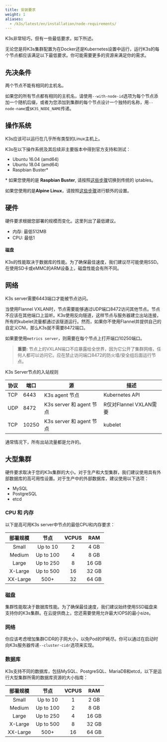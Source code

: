 ```yaml
---
title: 安装要求
weight: 1
aliases:
  - /k3s/latest/en/installation/node-requirements/
---
```


K3s非常轻巧，但有一些最低要求，如下所述。

无论您是将K3s集群配置为在Docker还是Kubernetes设置中运行，运行K3s的每个节点都应该满足以下最低要求。你可能需要更多的资源来满足你的需求。

## 先决条件

两个节点不能有相同的主机名。

如果您的所有节点都有相同的主机名，请使用`--with-node-id`选项为每个节点添加一个随机后缀，或者为您添加到集群的每个节点设计一个独特的名称，用`--node-name`或`$K3S_NODE_NAME`传递。

## 操作系统

K3s应该可以运行在几乎所有类型的Linux主机上。

K3s在以下操作系统及其后续非主要版本中得到官方支持和测试：

*    Ubuntu 16.04 (amd64)
*    Ubuntu 18.04 (amd64)
*    Raspbian Buster*

\* 如果您使用的是 **Raspbian Buster**, 请按照[这些步骤]({{<baseurl>}}/k3s/latest/en/advanced/#enabling-legacy-iptables-on-raspbian-buster)切换到传统的 iptables。

如果您使用的是**Alpine Linux**，请按照[这些步骤]({{<baseurl>}}/k3s/latest/en/advanced/#additional-preparation-for-alpine-linux-setup)进行额外的设置。

## 硬件

硬件要求根据您部署的规模而变化。这里列出了最低建议。

*    内存: 最低512MB
*    CPU: 最低1

#### 磁盘

K3s的性能取决于数据库的性能。为了确保最佳速度，我们建议尽可能使用SSD。在使用SD卡或eMMC的ARM设备上，磁盘性能会有所不同。

## 网络

K3s server需要6443端口才能被节点访问。

当使用Flannel VXLAN时，节点需要能够通过UDP端口8472访问其他节点。节点不应该在其他端口上监听。K3s使用反向隧道，这样节点与服务器建立出站连接，所有的kubelet流量都通过该隧道运行。然而，如果你不使用Flannel并提供自己的自定义CNI，那么K3s就不需要8472端口。

如果要使用`metrics server`，则需要在每个节点上打开端口10250端口。

> **重要:** 节点上的VXLAN端口不应暴露给全世界，因为它公开了集群网络，任何人都可以访问它。应在禁止访问端口8472的防火墙/安全组后面运行节点。

<figcaption>K3s Server节点的入站规则</figcaption>

| 协议 | 端口 | 源 | 描述
|-----|-----|----------------|---|
| TCP | 6443 | K3s agent 节点 | Kubernetes API
| UDP | 8472 | K3s server 和 agent 节点 | R仅对Flannel VXLAN需要
| TCP | 10250 | K3s server 和 agent 节点 | kubelet

通常情况下，所有出站流量都是允许的。

## 大型集群

硬件要求取决于您的K3s集群的大小。对于生产和大型集群，我们建议使用具有外部数据库的高可用性设置。对于生产中的外部数据库，建议使用以下选项：

- MySQL
- PostgreSQL
- etcd

### CPU 和 内存

以下是高可用K3s server中节点的最低CPU和内存要求：

| 部署规模 |   节点   | VCPUS |  RAM  |
|:---------------:|:---------:|:-----:|:-----:|
|      Small      |  Up to 10 |   2   |  4 GB |
|      Medium     | Up to 100 |   4   |  8 GB |
|      Large      | Up to 250 |   8   | 16 GB |
|     X-Large     | Up to 500 |   16  | 32 GB |
|     XX-Large    |   500+    |   32  | 64 GB |

### 磁盘

集群性能取决于数据库性能。为了确保最佳速度，我们建议始终使用SSD磁盘来支持你的K3s集群。在云提供商上，您还需要使用允许最大IOPS的最小size。

### 网络

你应该考虑增加集群CIDR的子网大小，以免Pod的IP耗尽。你可以通过在启动时向K3s服务器传递`--cluster-cidr`选项来实现。

### 数据库

K3s支持不同的数据库，包括MySQL、PostgreSQL、MariaDB和etcd，以下是运行大型集群所需的数据库资源的大小指南：

| 部署规模 |   节点   | VCPUS |  RAM  |
|:---------------:|:---------:|:-----:|:-----:|
|      Small      |  Up to 10 |   1   |  2 GB |
|      Medium     | Up to 100 |   2   |  8 GB |
|      Large      | Up to 250 |   4   | 16 GB |
|     X-Large     | Up to 500 |   8   | 32 GB |
|     XX-Large    |   500+    |   16  | 64 GB |

